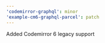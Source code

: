 ```yaml
---
'codemirror-graphql': minor
'example-cm6-graphql-parcel': patch
---
```


Added Codemirror 6 legacy support
